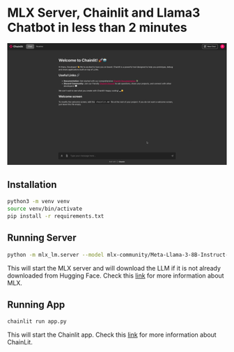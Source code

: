 # MLX Server, Chainlit and Llama3 Chatbot in less than 2 minutes

![MLX Server Chainlit Demo](mlx-chainlit.gif)

## Installation

```bash
python3 -m venv venv
source venv/bin/activate
pip install -r requirements.txt
```

## Running Server

```bash
python -m mlx_lm.server --model mlx-community/Meta-Llama-3-8B-Instruct-4bit --log-level DEBUG
```

This will start the MLX server and will download the LLM if it is not already downloaded from Hugging Face.
Check this [link](https://www.mlxserver.com/) for more information about MLX.

## Running App

```bash
chainlit run app.py
```

This will start the Chainlit app. Check this [link](https://docs.chainlit.io/get-started/overview) for more information about ChainLit.
